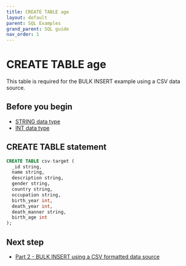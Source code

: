 ```yaml
---
title: CREATE TABLE age
layout: default
parent: SQL Examples
grand_parent: SQL guide
nav_order: 1
---
```


# CREATE TABLE age

This table is required for the BULK INSERT example using a CSV data source.

## Before you begin

* [STRING data type](/docs/sql-guide/data-types/data-type-string)
* [INT data type](/docs/sql-guide/data-types/data-type-int)

## CREATE TABLE statement

```sql
CREATE TABLE csv-target (
  _id string,
  name string,
  description string,
  gender string,
  country string,
  occupation string,
  birth_year int,
  death_year int,
  death_manner string,
  birth_age int
);
```

## Next step

* [Part 2 - BULK INSERT using a CSV formatted data source](/docs/sql-guide/examples/insert-bulk-csv/sql-eg-insert-bulk-csv)
